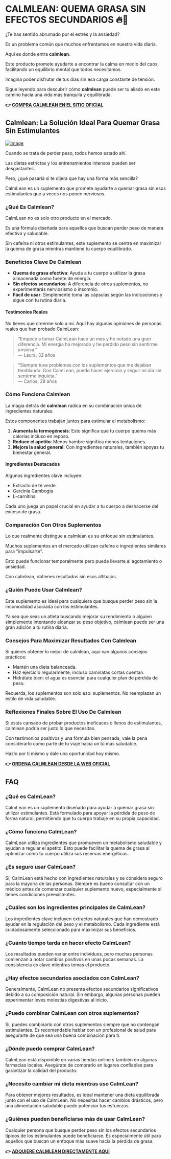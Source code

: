 # CALMLEAN: QUEMA GRASA SIN EFECTOS SECUNDARIOS 🔥💪

¿Te has sentido abrumado por el estrés y la ansiedad? 

Es un problema común que muchos enfrentamos en nuestra vida diaria. 

Aquí es donde entra **calmlean**. 

Este producto promete ayudarte a encontrar la calma en medio del caos, facilitando un equilibrio mental que todos necesitamos. 

Imagina poder disfrutar de tus días sin esa carga constante de tensión. 

Sigue leyendo para descubrir cómo **calmlean** puede ser tu aliado en este camino hacia una vida más tranquila y equilibrada.



**👉 [COMPRA CALMLEAN EN EL SITIO OFICIAL](https://gchaffi.com/MZdmqXJ4)**

## Calmlean: La Solución Ideal Para Quemar Grasa Sin Estimulantes

[![Image](https://www2.sellhealth.com/238/calmlean-website-screenshot.jpg)](https://gchaffi.com/MZdmqXJ4)

Cuando se trata de perder peso, todos hemos estado ahí. 

Las dietas estrictas y los entrenamientos intensos pueden ser desgastantes. 

Pero, ¿qué pasaría si te dijera que hay una forma más sencilla? 

CalmLean es un suplemento que promete ayudarte a quemar grasa sin esos estimulantes que a veces nos ponen nerviosos.

### ¿Qué Es Calmlean?

CalmLean no es solo otro producto en el mercado. 

Es una fórmula diseñada para aquellos que buscan perder peso de manera efectiva y saludable. 

Sin cafeína ni otros estimulantes, este suplemento se centra en maximizar la quema de grasa mientras mantiene tu cuerpo equilibrado.

### Beneficios Clave De Calmlean

- **Quema de grasa efectiva**: Ayuda a tu cuerpo a utilizar la grasa almacenada como fuente de energía.
- **Sin efectos secundarios**: A diferencia de otros suplementos, no experimentarás nerviosismo o insomnio.
- **Fácil de usar**: Simplemente toma las cápsulas según las indicaciones y sigue con tu rutina diaria.

#### Testimonios Reales

No tienes que creerme solo a mí. Aquí hay algunas opiniones de personas reales que han probado CalmLean:

> “Empecé a tomar CalmLean hace un mes y he notado una gran diferencia. 
Mi energía ha mejorado y he perdido peso sin sentirme ansiosa.”  
— Laura, 32 años

> “Siempre tuve problemas con los suplementos que me dejaban temblando. 
Con CalmLean, puedo hacer ejercicio y seguir mi día sin sentirme inquieta.”  
— Carlos, 28 años

### Cómo Funciona Calmlean

La magia detrás de **calmlean** radica en su combinación única de ingredientes naturales. 

Estos componentes trabajan juntos para estimular el metabolismo:

1. **Aumenta la termogénesis**: Esto significa que tu cuerpo quema más calorías incluso en reposo.
2. **Reduce el apetito**: Menos hambre significa menos tentaciones.
3. **Mejora la salud general**: Con ingredientes naturales, también apoyas tu bienestar general.

#### Ingredientes Destacados

Algunos ingredientes clave incluyen:

- Extracto de té verde
- Garcinia Cambogia
- L-carnitina

Cada uno juega un papel crucial en ayudar a tu cuerpo a deshacerse del exceso de grasa.

### Comparación Con Otros Suplementos

Lo que realmente distingue a calmlean es su enfoque sin estimulantes.

Muchos suplementos en el mercado utilizan cafeína o ingredientes similares para "impulsarte". 

Esto puede funcionar temporalmente pero puede llevarte al agotamiento o ansiedad.

Con calmlean, obtienes resultados sin esos altibajos.

### ¿Quién Puede Usar Calmlean?

Este suplemento es ideal para cualquiera que busque perder peso sin la incomodidad asociada con los estimulantes.

Ya sea que seas un atleta buscando mejorar su rendimiento o alguien simplemente intentando alcanzar su peso objetivo, calmlean puede ser una gran adición a tu rutina diaria.

### Consejos Para Maximizar Resultados Con Calmlean

Si quieres obtener lo mejor de calmlean, aquí van algunos consejos prácticos:

- Mantén una dieta balanceada.
- Haz ejercicio regularmente; incluso caminatas cortas cuentan.
- Hidrátate bien; el agua es esencial para cualquier plan de pérdida de peso.

Recuerda, los suplementos son solo eso: suplementos. No reemplazan un estilo de vida saludable.

### Reflexiones Finales Sobre El Uso De Calmlean

Si estás cansado de probar productos ineficaces o llenos de estimulantes, calmlean podría ser justo lo que necesitas. 

Con testimonios positivos y una fórmula bien pensada, vale la pena considerarlo como parte de tu viaje hacia un tú más saludable.

Hazlo por ti mismo y dale una oportunidad hoy mismo.



**👉 [ORDENA CALMLEAN DESDE LA WEB OFICIAL](https://gchaffi.com/MZdmqXJ4)**

## FAQ

### ¿Qué es CalmLean?
CalmLean es un suplemento diseñado para ayudar a quemar grasa sin utilizar estimulantes. Está formulado para apoyar la pérdida de peso de forma natural, permitiendo que tu cuerpo trabaje en su propia capacidad.

### ¿Cómo funciona CalmLean?
CalmLean utiliza ingredientes que promueven un metabolismo saludable y ayudan a regular el apetito. Esto puede facilitar la quema de grasa al optimizar cómo tu cuerpo utiliza sus reservas energéticas.

### ¿Es seguro usar CalmLean?
Sí, CalmLean está hecho con ingredientes naturales y se considera seguro para la mayoría de las personas. Siempre es bueno consultar con un médico antes de comenzar cualquier suplemento nuevo, especialmente si tienes condiciones preexistentes.

### ¿Cuáles son los ingredientes principales de CalmLean?
Los ingredientes clave incluyen extractos naturales que han demostrado ayudar en la regulación del peso y el metabolismo. Cada ingrediente está cuidadosamente seleccionado para maximizar sus beneficios.

### ¿Cuánto tiempo tarda en hacer efecto CalmLean?
Los resultados pueden variar entre individuos, pero muchas personas comienzan a notar cambios positivos en unas pocas semanas. La consistencia es clave mientras tomas el producto.

### ¿Hay efectos secundarios asociados con CalmLean?
Generalmente, CalmLean no presenta efectos secundarios significativos debido a su composición natural. Sin embargo, algunas personas pueden experimentar leves molestias digestivas al inicio.

### ¿Puedo combinar CalmLean con otros suplementos?
Sí, puedes combinarlo con otros suplementos siempre que no contengan estimulantes. Es recomendable hablar con un profesional de salud para asegurarte de que sea una buena combinación para ti.

### ¿Dónde puedo comprar CalmLean?
CalmLean está disponible en varias tiendas online y también en algunas farmacias locales. Asegúrate de comprarlo en lugares confiables para garantizar la calidad del producto.

### ¿Necesito cambiar mi dieta mientras uso CalmLean?
Para obtener mejores resultados, es ideal mantener una dieta equilibrada junto con el uso de CalmLean. No necesitas hacer cambios drásticos, pero una alimentación saludable puede potenciar tus esfuerzos.

### ¿Quiénes pueden beneficiarse más de usar CalmLean?
Cualquier persona que busque perder peso sin los efectos secundarios típicos de los estimulantes puede beneficiarse. Es especialmente útil para aquellos que buscan un enfoque más suave hacia la pérdida de grasa.



**👉 [ADQUIERE CALMLEAN DIRECTAMENTE AQUÍ](https://gchaffi.com/MZdmqXJ4)**